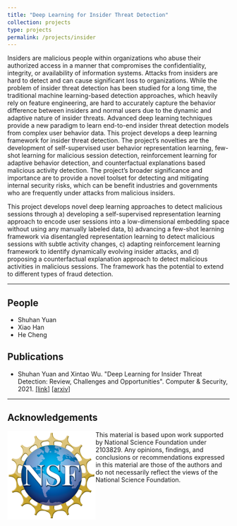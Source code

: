 ```yaml
---
title: "Deep Learning for Insider Threat Detection"
collection: projects
type: projects
permalink: /projects/insider
---
```



Insiders are malicious people within organizations who abuse their authorized access in a manner that compromises the confidentiality, integrity, or availability of information systems. Attacks from insiders are hard to detect and can cause significant loss to organizations. While the problem of insider threat detection has been studied for a long time, the traditional machine learning-based detection approaches, which heavily rely on feature engineering, are hard to accurately capture the behavior difference between insiders and normal users due to the dynamic and adaptive nature of insider threats. Advanced deep learning techniques provide a new paradigm to learn end-to-end insider threat detection models from complex user behavior data. This project develops a deep learning framework for insider threat detection. The project’s novelties are the development of self-supervised user behavior representation learning, few-shot learning for malicious session detection, reinforcement learning for adaptive behavior detection, and counterfactual explanations based malicious activity detection. The project’s broader significance and importance are to provide a novel toolset for detecting and mitigating internal security risks, which can be benefit industries and governments who are frequently under attacks from malicious insiders.
 
This project develops novel deep learning approaches to detect malicious sessions through a) developing a self-supervised representation learning approach to encode user sessions into a low-dimensional embedding space without using any manually labeled data, b) advancing a few-shot learning framework via disentangled representation learning to detect malicious sessions with subtle activity changes, c) adapting reinforcement learning framework to identify dynamically evolving insider attacks, and d) proposing a counterfactual explanation approach to detect malicious activities in malicious sessions. The framework has the potential to extend to different types of fraud detection.

---

## People

- Shuhan Yuan
- Xiao Han
- He Cheng

## Publications

- Shuhan Yuan and Xintao Wu.  "Deep Learning for Insider Threat Detection: Review, Challenges and Opportunities". Computer & Security, 2021. [\[link\]](https://doi.org/10.1016/j.cose.2021.102221) [\[arxiv\]](https://arxiv.org/abs/2005.12433)

---

## Acknowledgements
<img style="float: left;" width="200" src="/images/NSF_Logo.png">
<!-- ![image](/images/NSF_Logo.png){: width: 200px; style="float: left"} -->
This material is based upon work supported by National Science Foundation under 2103829. Any opinions, findings, and conclusions or recommendations expressed in this material are those of the authors and do not necessarily reflect the views of the National Science Foundation.